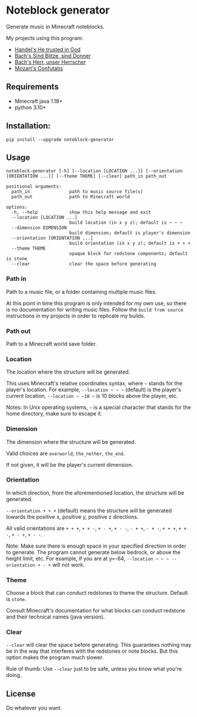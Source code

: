 # Noteblock generator
Generate music in Minecraft noteblocks.

My projects using this program:
* [Handel's He trusted in God](https://github.com/FelixFourcolor/He-trusted-in-God)
* [Bach's Sind Blitze, sind Donner](https://github.com/FelixFourcolor/Sind-Blitze-sind-Donner)
* [Bach's Herr, unser Herrscher](https://github.com/FelixFourcolor/Herr-unser-Herrscher)
* [Mozart's Confutatis](https://github.com/FelixFourcolor/Confutatis)

## Requirements
* Minecraft java 1.18+
* python 3.10+

## Installation:
```pip install --upgrade noteblock-generator```

## Usage
```
noteblock-generator [-h] [--location [LOCATION ...]] [--orientation [ORIENTATION ...]] [--theme THEME] [--clear] path_in path_out

positional arguments:
  path_in               path to music source file(s)
  path_out              path to Minecraft world

options:
  -h, --help            show this help message and exit
  --location [LOCATION ...]
                        build location (in x y z); default is ~ ~ ~
  --dimension DIMENSION
                        build dimension; default is player's dimension
  --orientation [ORIENTATION ...]
                        build orientation (in x y z); default is + + +
  --theme THEME
                        opaque block for redstone components; default is stone
  --clear               clear the space before generating
```

### Path in
Path to a music file, or a folder containing multiple music files.

At this point in time this program is only intended for my own use, so there is no documentation for writing music files. Follow the `build from source` instructions in my projects in order to replicate my builds.

### Path out
Path to a Minecraft world save folder.

### Location
The location where the structure will be generated.

This uses Minecraft's relative coordinates syntax, where `~` stands for the player's location. For example, `--location ~ ~ ~` (default) is the player's current location, `--location ~ ~10 ~` is 10 blocks above the player, etc.

Notes: In Unix operating systems, `~` is a special character that stands for the home directory, make sure to escape it.


### Dimension
The dimension where the structure will be generated. 

Valid choices are `overworld`, `the_nether`, `the_end`.

If not given, it will be the player's current dimension.

### Orientation
In which direction, from the aforementioned location, the structure will be generated.

`--orientation + + +` (default) means the structure will be generated towards the positive x, positive y, positive z directions.

All valid orientations are `+ + +`, `+ + -`, `+ - +`, `+ - -`, `- + +`, `- + -`, `+ + +`, `+ + -`, `+ - +`, `+ - -`.

Note: Make sure there is enough space in your specified direction in order to generate. The program cannot generate below bedrock, or above the height limit, etc. For example, if you are at y=-64, `--location ~ ~ ~ --orientation + - +` will not work.

### Theme
Choose a block that can conduct redstones to theme the structure. Default is `stone`.

Consult Minecraft's documentation for what blocks can conduct redstone and their technical names (java version).

### Clear
`--clear` will clear the space before generating. This guarantees nothing may be in the way that interferes with the redstones or note blocks. But this option makes the program much slower.

Rule of thumb: Use `--clear` just to be safe, unless you know what you're doing.

## License

Do whatever you want.
